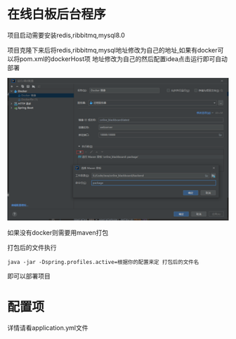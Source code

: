 # 在线白板后台程序

项目启动需要安装redis,ribbitmq,mysql8.0

项目克隆下来后将redis,ribbitmq,mysql地址修改为自己的地址,如果有docker可以将pom.xml的dockerHost项
地址修改为自己的然后配置idea点击运行即可自动部署

![img.png](img/img.png)

如果没有docker则需要用maven打包

打包后的文件执行

``
java -jar -Dspring.profiles.active=根据你的配置来定 打包后的文件名
``

即可以部署项目


# 配置项

详情请看application.yml文件